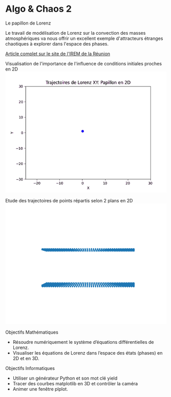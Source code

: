 # Algo & Chaos 2

Le papillon de Lorenz

Le travail de modélisation de Lorenz sur la convection des masses atmosphériques va nous offrir un excellent exemple d'attracteurs étranges chaotiques à explorer dans l'espace des phases.

[Article complet sur le site de l&#39;IREM de la Réunion](https://irem.univ-reunion.fr/spip.php?article1126&var_mode=calcul)

Visualisation de l'importance de l'influence de conditions initiales proches en 2D
![Lorenz2DXY.gif](https://github.com/habib256/algo-chaos/raw/main/2.PapillonDeLorenz/docs/Lorenz2DXY.gif)

Etude des trajectoires de points répartis selon 2 plans en 2D
![LorenzSpiderAnim.gif](https://github.com/habib256/algo-chaos/raw/main/2.PapillonDeLorenz/docs/LorenzSpiderAnim.gif)

Objectifs Mathématiques

- Résoudre numériquement le système d’équations différentielles de Lorenz.
- Visualiser les équations de Lorenz dans l’espace des états (phases) en 2D et en 3D.

Objectifs Informatiques

- Utiliser un générateur Python et son mot clé yield
- Tracer des courbes matplotlib en 3D et contrôler la caméra
- Animer une fenêtre plplot.
